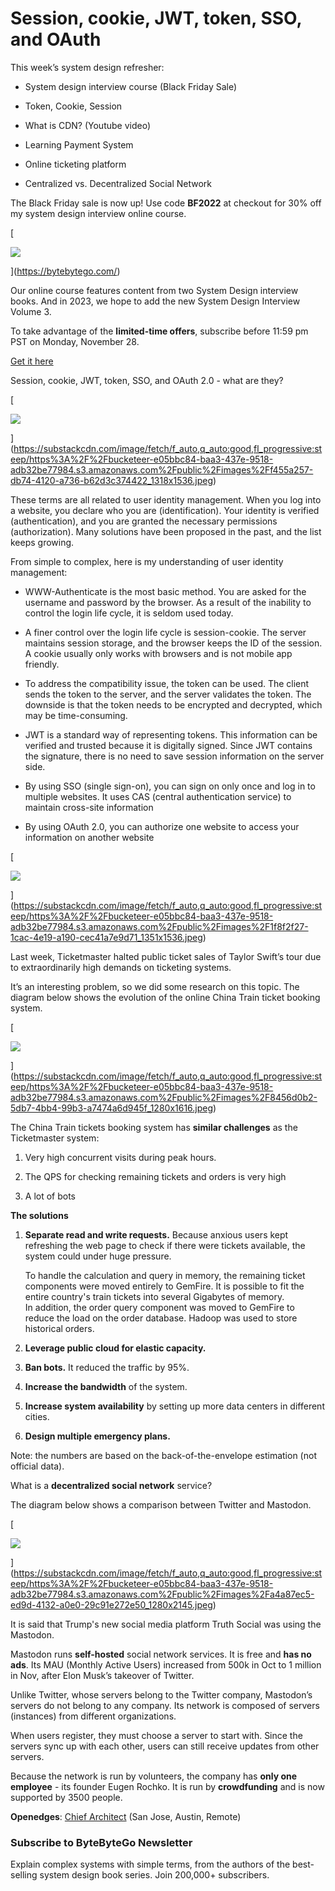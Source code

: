 # Session, cookie, JWT, token, SSO, and OAuth
This week’s system design refresher:

*   System design interview course (Black Friday Sale)
    
*   Token, Cookie, Session
    
*   What is CDN? (Youtube video)
    
*   Learning Payment System
    
*   Online ticketing platform
    
*   Centralized vs. Decentralized Social Network
    

The Black Friday sale is now up! Use code **BF2022** at checkout for 30% off my system design interview online course.

[

![](https://substackcdn.com/image/fetch/w_1456,c_limit,f_auto,q_auto:good,fl_progressive:steep/https%3A%2F%2Fbucketeer-e05bbc84-baa3-437e-9518-adb32be77984.s3.amazonaws.com%2Fpublic%2Fimages%2Fd15b794c-4e19-4eeb-9463-cc8ef0e72e60_2048x1149.jpeg)


](https://bytebytego.com/)

Our online course features content from two System Design interview books. And in 2023, we hope to add the new System Design Interview Volume 3.

To take advantage of the **limited-time offers**, subscribe before 11:59 pm PST on Monday, November 28.

[Get it here](https://bytebytego.com/)

Session, cookie, JWT, token, SSO, and OAuth 2.0 - what are they?

[

![](https://substackcdn.com/image/fetch/w_1456,c_limit,f_auto,q_auto:good,fl_progressive:steep/https%3A%2F%2Fbucketeer-e05bbc84-baa3-437e-9518-adb32be77984.s3.amazonaws.com%2Fpublic%2Fimages%2Ff455a257-db74-4120-a736-b62d3c374422_1318x1536.jpeg)


](https://substackcdn.com/image/fetch/f_auto,q_auto:good,fl_progressive:steep/https%3A%2F%2Fbucketeer-e05bbc84-baa3-437e-9518-adb32be77984.s3.amazonaws.com%2Fpublic%2Fimages%2Ff455a257-db74-4120-a736-b62d3c374422_1318x1536.jpeg)

These terms are all related to user identity management. When you log into a website, you declare who you are (identification). Your identity is verified (authentication), and you are granted the necessary permissions (authorization). Many solutions have been proposed in the past, and the list keeps growing.

From simple to complex, here is my understanding of user identity management:

*   WWW-Authenticate is the most basic method. You are asked for the username and password by the browser. As a result of the inability to control the login life cycle, it is seldom used today.
    
*   A finer control over the login life cycle is session-cookie. The server maintains session storage, and the browser keeps the ID of the session. A cookie usually only works with browsers and is not mobile app friendly.
    
*   To address the compatibility issue, the token can be used. The client sends the token to the server, and the server validates the token. The downside is that the token needs to be encrypted and decrypted, which may be time-consuming.
    
*   JWT is a standard way of representing tokens. This information can be verified and trusted because it is digitally signed. Since JWT contains the signature, there is no need to save session information on the server side.
    
*   By using SSO (single sign-on), you can sign on only once and log in to multiple websites. It uses CAS (central authentication service) to maintain cross-site information
    
*   By using OAuth 2.0, you can authorize one website to access your information on another website
    

[

![](https://substackcdn.com/image/fetch/w_1456,c_limit,f_auto,q_auto:good,fl_progressive:steep/https%3A%2F%2Fbucketeer-e05bbc84-baa3-437e-9518-adb32be77984.s3.amazonaws.com%2Fpublic%2Fimages%2F1f8f2f27-1cac-4e19-a190-cec41a7e9d71_1351x1536.jpeg)


](https://substackcdn.com/image/fetch/f_auto,q_auto:good,fl_progressive:steep/https%3A%2F%2Fbucketeer-e05bbc84-baa3-437e-9518-adb32be77984.s3.amazonaws.com%2Fpublic%2Fimages%2F1f8f2f27-1cac-4e19-a190-cec41a7e9d71_1351x1536.jpeg)

Last week, Ticketmaster halted public ticket sales of Taylor Swift’s tour due to extraordinarily high demands on ticketing systems.

It’s an interesting problem, so we did some research on this topic. The diagram below shows the evolution of the online China Train ticket booking system.

[

![](https://substackcdn.com/image/fetch/w_1456,c_limit,f_auto,q_auto:good,fl_progressive:steep/https%3A%2F%2Fbucketeer-e05bbc84-baa3-437e-9518-adb32be77984.s3.amazonaws.com%2Fpublic%2Fimages%2F8456d0b2-5db7-4bb4-99b3-a7474a6d945f_1280x1616.jpeg)


](https://substackcdn.com/image/fetch/f_auto,q_auto:good,fl_progressive:steep/https%3A%2F%2Fbucketeer-e05bbc84-baa3-437e-9518-adb32be77984.s3.amazonaws.com%2Fpublic%2Fimages%2F8456d0b2-5db7-4bb4-99b3-a7474a6d945f_1280x1616.jpeg)

The China Train tickets booking system has **similar challenges** as the Ticketmaster system:

1.  Very high concurrent visits during peak hours.
    
2.  The QPS for checking remaining tickets and orders is very high
    
3.  A lot of bots
    

**The solutions**

1.  **Separate read and write requests.** Because anxious users kept refreshing the web page to check if there were tickets available, the system could under huge pressure.
    
    To handle the calculation and query in memory, the remaining ticket components were moved entirely to GemFire. It is possible to fit the entire country's train tickets into several Gigabytes of memory.  
    In addition, the order query component was moved to GemFire to reduce the load on the order database. Hadoop was used to store historical orders.
    
2.  **Leverage public cloud for elastic capacity.**
    
3.  **Ban bots.** It reduced the traffic by 95%.
    
4.  **Increase the bandwidth** of the system.
    
5.  **Increase system availability** by setting up more data centers in different cities.
    
6.  **Design multiple emergency plans.**
    

Note: the numbers are based on the back-of-the-envelope estimation (not official data). 

What is a **decentralized social network** service?

The diagram below shows a comparison between Twitter and Mastodon.

[

![](https://substackcdn.com/image/fetch/w_1456,c_limit,f_auto,q_auto:good,fl_progressive:steep/https%3A%2F%2Fbucketeer-e05bbc84-baa3-437e-9518-adb32be77984.s3.amazonaws.com%2Fpublic%2Fimages%2Fa4a87ec5-ed9d-4132-a0e0-29c91e272e50_1280x2145.jpeg)


](https://substackcdn.com/image/fetch/f_auto,q_auto:good,fl_progressive:steep/https%3A%2F%2Fbucketeer-e05bbc84-baa3-437e-9518-adb32be77984.s3.amazonaws.com%2Fpublic%2Fimages%2Fa4a87ec5-ed9d-4132-a0e0-29c91e272e50_1280x2145.jpeg)

It is said that Trump's new social media platform Truth Social was using the Mastodon.

Mastodon runs **self-hosted** social network services. It is free and **has no ads**. Its MAU (Monthly Active Users) increased from 500k in Oct to 1 million in Nov, after Elon Musk’s takeover of Twitter.

Unlike Twitter, whose servers belong to the Twitter company, Mastodon’s servers do not belong to any company. Its network is composed of servers (instances) from different organizations.

When users register, they must choose a server to start with. Since the servers sync up with each other, users can still receive updates from other servers.

Because the network is run by volunteers, the company has **only one employee** \- its founder Eugen Rochko. It is run by **crowdfunding** and is now supported by 3500 people.

**Openedges**: [Chief Architect](https://substack.com/redirect/7385740a-a5c0-4c9b-aca5-fc13bbf3bb51?r=1lr2rb) (San Jose, Austin, Remote)

### Subscribe to **ByteByteGo Newsletter**

Explain complex systems with simple terms, from the authors of the best-selling system design book series. Join 200,000+ subscribers.